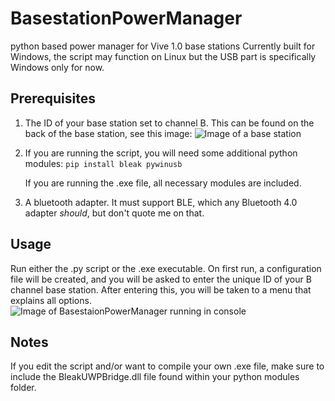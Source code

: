 # BasestationPowerManager
python based power manager for Vive 1.0 base stations
Currently built for Windows, the script may function on Linux but the USB part is specifically Windows only for now.

## Prerequisites
1) The ID of your base station set to channel B. This can be found on the back of the base station, see this image: ![Image of a base station](https://i.imgur.com/yUDwfBD.jpg)
2) If you are running the script, you will need some additional python modules:
  `pip install bleak pywinusb`
  
    If you are running the .exe file, all necessary modules are included.

3) A bluetooth adapter. It must support BLE, which any Bluetooth 4.0 adapter *should*, but don't quote me on that.
## Usage
Run either the .py script or the .exe executable. On first run, a configuration file will be created, and you will be asked to enter the unique ID of your B channel base station. After entering this, you will be taken to a menu that explains all options. ![Image of BasestaionPowerManager running in console](https://i.imgur.com/rMilQxD.png)

## Notes
If you edit the script and/or want to compile your own .exe file, make sure to include the BleakUWPBridge.dll file found within your python modules folder.
